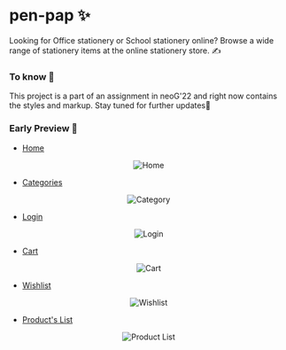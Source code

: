 # pen-pap ✨
Looking for Office stationery or School stationery online? Browse a wide range of stationery items at the online stationery store. ✍️

### To know 🎯
This project is a part of an assignment in neoG'22 and right now contains the styles and markup. Stay tuned for further updates🍡

### Early Preview 🎯

- [Home](https://penandpap.netlify.app/) 
<p align="center">
  <img src="https://i.ibb.co/GQHqwmt/screely-homepage.png" title="Home"/>
</p>

- [Categories](https://penandpap.netlify.app/#category) 
<p align="center">
  <img src="https://i.ibb.co/bKxQqwS/screely-category.png" title="Category"/>
</p>

- [Login](https://penandpap.netlify.app/pages/markup/login.html) 
<p align="center">
  <img src="https://i.ibb.co/51QVRR7/screely-login.png" title="Login"/>
</p>

- [Cart](https://penandpap.netlify.app/pages/markup/cart.html) 
<p align="center">
  <img src="https://i.ibb.co/6tbRJXX/screely-cart.png" title="Cart"/>
</p>

- [Wishlist](https://penandpap.netlify.app/pages/markup/wishlist.html) 
<p align="center">
  <img src="https://i.ibb.co/hXJVmGh/screely-wishlist.png" title="Wishlist"/>
</p>

- [Product's List](https://penandpap.netlify.app/pages/markup/prod-list.html) 
<p align="center">
  <img src="https://i.ibb.co/n1vVnfK/screely-prodlist.png" title="Product List"/>
</p>



